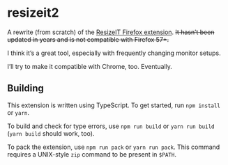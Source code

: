 # resizeit2

A rewrite (from scratch) of the [ResizeIT Firefox extension](https://addons.mozilla.org/firefox/addon/resizeit/). <s>It hasn’t been updated in years and is not compatible with Firefox 57+.</s>

I think it’s a great tool, especially with frequently changing monitor setups.

I’ll try to make it compatible with Chrome, too. Eventually.

## Building

This extension is written using TypeScript. To get started, run `npm install` or `yarn`.

To build and check for type errors, use `npm run build` or `yarn run build` (`yarn build` should work, too).

To pack the extension, use `npm run pack` or `yarn run pack`. This command requires a UNIX-style `zip` command to be present in `$PATH`.
